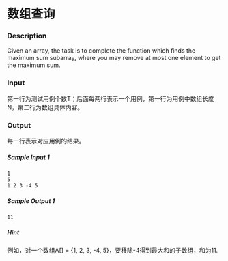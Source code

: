 # 数组查询

### Description

Given an array, the task is to complete the function which finds the maximum sum subarray, where you may remove at most one element to get the maximum sum.

### Input

第一行为测试用例个数T；后面每两行表示一个用例，第一行为用例中数组长度N，第二行为数组具体内容。

### Output

每一行表示对应用例的结果。

##### Sample Input 1 

```
1
5
1 2 3 -4 5
```

##### Sample Output 1

```
11
```

##### Hint

例如，对一个数组A[] = {1, 2, 3, -4, 5}，要移除-4得到最大和的子数组，和为11.